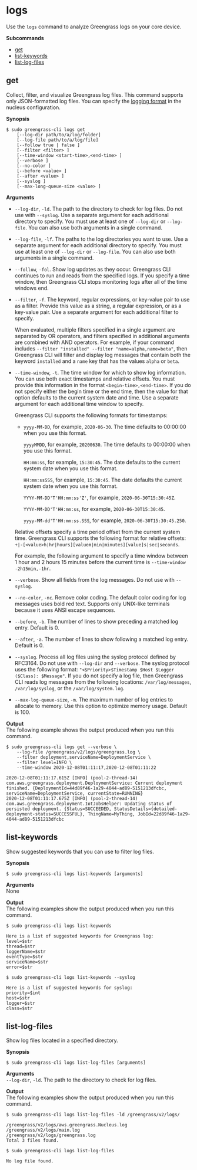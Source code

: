 # logs<a name="gg-cli-logs"></a>

Use the `logs` command to analyze Greengrass logs on your core device\. 

**Subcommands**
+ [get](#logs-get)
+ [list\-keywords](#logs-list-keywords)
+ [list\-log\-files](#logs-list-log-files)

## get<a name="logs-get"></a>

Collect, filter, and visualize Greengrass log files\. This command supports only JSON\-formatted log files\. You can specify the [logging format](greengrass-nucleus-component.md#greengrass-nucleus-component-configuration-logging-format) in the nucleus configuration\.

**Synopsis**  

```
$ sudo greengrass-cli logs get
    [--log-dir path/to/a/log/folder]
    [--log-file path/to/a/log/file]
    [--follow true | false ]
    [--filter <filter> ]
    [--time-window <start-time>,<end-time> ]
    [--verbose ]
    [--no-color ]
    [--before <value> ]
    [--after <value> ]
    [--syslog ]
    [--max-long-queue-size <value> ]
```

**Arguments**  
+ `--log-dir`, `-ld`\. The path to the directory to check for log files\. Do not use with `--syslog`\. Use a separate argument for each additional directory to specify\. You must use at least one of `--log-dir` or `--log-file`\. You can also use both arguments in a single command\. 
+ `--log-file`, `-lf`\. The paths to the log directories you want to use\. Use a separate argument for each additional directory to specify\. You must use at least one of `--log-dir` or `--log-file`\. You can also use both arguments in a single command\.
+ `--follow`, `-fol`\. Show log updates as they occur\. Greengrass CLI continues to run and reads from the specified logs\. If you specify a time window, then Greengrass CLI stops monitoring logs after all of the time windows end\.
+ `--filter`, `-f`\. The keyword, regular expressions, or key\-value pair to use as a filter\. Provide this value as a string, a regular expression, or as a key\-value pair\. Use a separate argument for each additional filter to specify\. 

  When evaluated, multiple filters specified in a single argument are separated by OR operators, and filters specified in additional arguments are combined with AND operators\. For example, if your command includes `--filter "installed" --filter "name=alpha,name=beta"`, then Greengrass CLI will filter and display log messages that contain both the keyword `installed` and a `name` key that has the values `alpha` or `beta`\.
+ `--time-window`, `-t`\. The time window for which to show log information\. You can use both exact timestamps and relative offsets\. You must provide this information in the format `<begin-time>,<end-time>`\. If you do not specify either the begin time or the end time, then the value for that option defaults to the current system date and time\. Use a separate argument for each additional time window to specify\. 

  Greengrass CLI supports the following formats for timestamps:
  + `yyyy-MM-DD`, for example, `2020-06-30`\. The time defaults to 00:00:00 when you use this format\.

    `yyyyMMDD`, for example, `20200630`\. The time defaults to 00:00:00 when you use this format\.

    `HH:mm:ss`, for example, `15:30:45`\. The date defaults to the current system date when you use this format\.

    `HH:mm:ssSSS`, for example, `15:30:45`\. The date defaults the current system date when you use this format\.

    `YYYY-MM-DD'T'HH:mm:ss'Z'`, for example, `2020-06-30T15:30:45Z`\.

    `YYYY-MM-DD'T'HH:mm:ss`, for example, `2020-06-30T15:30:45`\. 

    `yyyy-MM-dd'T'HH:mm:ss.SSS`, for example, `2020-06-30T15:30:45.250`\.

  Relative offsets specify a time period offset from the current system time\. Greengrass CLI supports the following format for relative offsets: `+|-[<value>h|hr|hours][valuem|min|minutes][value]s|sec|seconds`\. 

  For example, the following argument to specify a time window between 1 hour and 2 hours 15 minutes before the current time is `--time-window -2h15min,-1hr`\.
+ `--verbose`\. Show all fields from the log messages\. Do not use with `--syslog`\.
+ `--no-color`, `-nc`\. Remove color coding\. The default color coding for log messages uses bold red text\. Supports only UNIX\-like terminals because it uses ANSI escape sequences\.
+ `--before`, `-b`\. The number of lines to show preceding a matched log entry\. Default is 0\.
+ `--after`, `-a`\. The number of lines to show following a matched log entry\. Default is 0\.
+ `--syslog`\. Process all log files using the syslog protocol defined by RFC3164\. Do not use with `--log-dir` and `--verbose`\. The syslog protocol uses the following format: `"<$Priority>$Timestamp $Host $Logger ($Class): $Message"`\. If you do not specify a log file, then Greengrass CLI reads log messages from the following locations: `/var/log/messages`, `/var/log/syslog`, or the `/var/log/system.log`\. 
+ `--max-log-queue-size`, `-m`\. The maximum number of log entries to allocate to memory\. Use this option to optimize memory usage\. Default is 100\.

**Output**  
The following example shows the output produced when you run this command\.  

```
$ sudo greengrass-cli logs get --verbose \
    --log-file /greengrass/v2/logs/greengrass.log \
    --filter deployment,serviceName=DeploymentService \
    --filter level=INFO \
    --time-window 2020-12-08T01:11:17,2020-12-08T01:11:22

2020-12-08T01:11:17.615Z [INFO] (pool-2-thread-14) com.aws.greengrass.deployment.DeploymentService: Current deployment finished. {DeploymentId=44d89f46-1a29-4044-ad89-5151213dfcbc, serviceName=DeploymentService, currentState=RUNNING}
2020-12-08T01:11:17.675Z [INFO] (pool-2-thread-14) com.aws.greengrass.deployment.IotJobsHelper: Updating status of persisted deployment. {Status=SUCCEEDED, StatusDetails={detailed-deployment-status=SUCCESSFUL}, ThingName=MyThing, JobId=22d89f46-1a29-4044-ad89-5151213dfcbc
```

## list\-keywords<a name="logs-list-keywords"></a>

Show suggested keywords that you can use to filter log files\.

**Synopsis**  

```
$ sudo greengrass-cli logs list-keywords [arguments]
```

**Arguments**  
None

**Output**  
The following examples show the output produced when you run this command\.  

```
$ sudo greengrass-cli logs list-keywords

Here is a list of suggested keywords for Greengrass log:
level=$str
thread=$str
loggerName=$str
eventType=$str
serviceName=$str
error=$str
```

```
$ sudo greengrass-cli logs list-keywords --syslog

Here is a list of suggested keywords for syslog:
priority=$int
host=$str
logger=$str
class=$str
```

## list\-log\-files<a name="logs-list-log-files"></a>

Show log files located in a specified directory\.

**Synopsis**  

```
$ sudo greengrass-cli logs list-log-files [arguments]
```

**Arguments**  
`--log-dir`, `-ld`\. The path to the directory to check for log files\. 

**Output**  
The following examples show the output produced when you run this command\.  

```
$ sudo greengrass-cli logs list-log-files -ld /greengrass/v2/logs/

/greengrass/v2/logs/aws.greengrass.Nucleus.log
/greengrass/v2/logs/main.log
/greengrass/v2/logs/greengrass.log
Total 3 files found.
```

```
$ sudo greengrass-cli logs list-log-files

No log file found.
```